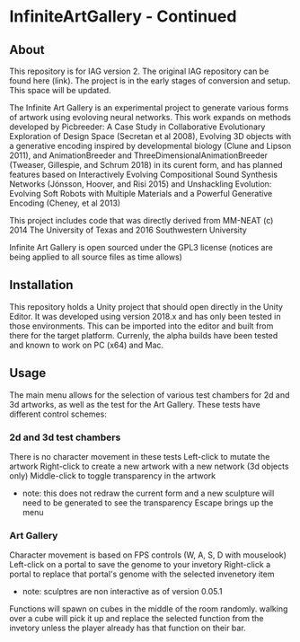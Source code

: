 # InfiniteArtGallery - Continued

## About

This repository is for IAG version 2. The original IAG repository can be found here (link). The project is in the early stages of conversion and setup. This space will be updated.

The Infinite Art Gallery is an experimental project to generate various forms of artwork using evoloving neural networks. This work expands on methods developed by Picbreeder: A Case Study in Collaborative Evolutionary Exploration of Design Space (Secretan et al 2008), Evolving 3D objects with a generative encoding inspired by developmental biology (Clune and Lipson 2011), and AnimationBreeder and ThreeDimensionalAnimationBreeder (Tweaser, Gillespie, and Schrum 2018) in its curent form, and has planned features based on Interactively Evolving Compositional Sound Synthesis Networks (Jónsson, Hoover, and Risi 2015) and Unshackling Evolution: Evolving Soft Robots with Multiple Materials and a Powerful Generative Encoding (Cheney, et al 2013)

This project includes code that was directly derived from MM-NEAT (c) 2014 The University of Texas and 2016 Southwestern University

Infinite Art Gallery is open sourced under the GPL3 license (notices are being applied to all source files as time allows)

## Installation
This repository holds a Unity project that should open directly in the Unity Editor. It was developed using version 2018.x and has only been tested in those environments. This can be imported into the editor and built from there for the target platform. Currenly, the alpha builds have been tested and known to work on PC (x64) and Mac.

## Usage
The main menu allows for the selection of various test chambers for 2d and 3d artworks, as well as the test for the Art Gallery. These tests have different control schemes:

### 2d and 3d test chambers
There is no character movement in these tests
Left-click to mutate the artwork
Right-click to create a new artwork with a new network
(3d objects only) Middle-click to toggle transparency in the artwork
  - note: this does not redraw the current form and a new sculpture will need to be generated to see the transparency
Escape brings up the menu

### Art Gallery
Character movement is based on FPS controls (W, A, S, D with mouselook)
Left-click on a portal to save the genome to your invetory
Right-click a portal to replace that portal's genome with the selected invenetory item
* note: sculptres are non interactive as of version 0.05.1

Functions will spawn on cubes in the middle of the room randomly. walking over a cube will pick it up and replace the selected function from the invetory unless the player already has that function on their bar.
